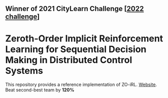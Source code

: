 ## Winner of 2021 CityLearn Challenge [[2022 challenge](https://www.aicrowd.com/challenges/neurips-2022-citylearn-challenge)]
# Zeroth-Order Implicit Reinforcement Learning for Sequential Decision Making in Distributed Control Systems

This repository provides a reference implementation of ZO-iRL. [Website](https://realzyzhang.github.io/ZO-iRL/). Beat second-best team by **120%**
